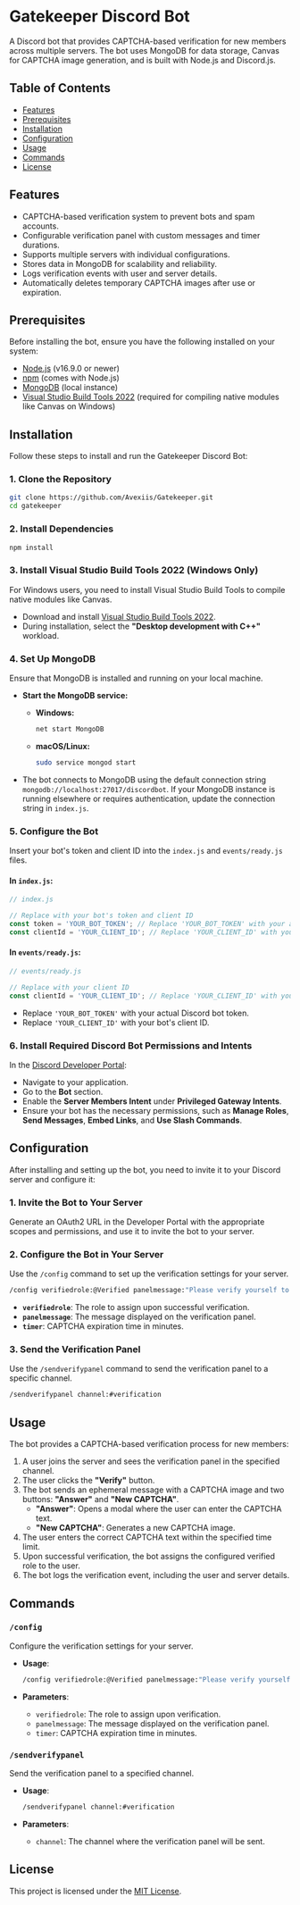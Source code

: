 # Gatekeeper Discord Bot

A Discord bot that provides CAPTCHA-based verification for new members across multiple servers. The bot uses MongoDB for data storage, Canvas for CAPTCHA image generation, and is built with Node.js and Discord.js.

## Table of Contents

- [Features](#features)
- [Prerequisites](#prerequisites)
- [Installation](#installation)
- [Configuration](#configuration)
- [Usage](#usage)
- [Commands](#commands)
- [License](#license)

## Features

- CAPTCHA-based verification system to prevent bots and spam accounts.
- Configurable verification panel with custom messages and timer durations.
- Supports multiple servers with individual configurations.
- Stores data in MongoDB for scalability and reliability.
- Logs verification events with user and server details.
- Automatically deletes temporary CAPTCHA images after use or expiration.

## Prerequisites

Before installing the bot, ensure you have the following installed on your system:

- [Node.js](https://nodejs.org/) (v16.9.0 or newer)
- [npm](https://www.npmjs.com/get-npm) (comes with Node.js)
- [MongoDB](https://www.mongodb.com/try/download/community) (local instance)
- [Visual Studio Build Tools 2022](https://visualstudio.microsoft.com/downloads/) (required for compiling native modules like Canvas on Windows)

## Installation

Follow these steps to install and run the Gatekeeper Discord Bot:

### 1. Clone the Repository

```bash
git clone https://github.com/Avexiis/Gatekeeper.git
cd gatekeeper
```

### 2. Install Dependencies

```bash
npm install
```

### 3. Install Visual Studio Build Tools 2022 (Windows Only)

For Windows users, you need to install Visual Studio Build Tools to compile native modules like Canvas.

- Download and install [Visual Studio Build Tools 2022](https://visualstudio.microsoft.com/downloads/).
- During installation, select the **"Desktop development with C++"** workload.

### 4. Set Up MongoDB

Ensure that MongoDB is installed and running on your local machine.

- **Start the MongoDB service:**

  - **Windows:**

    ```bash
    net start MongoDB
    ```

  - **macOS/Linux:**

    ```bash
    sudo service mongod start
    ```

- The bot connects to MongoDB using the default connection string `mongodb://localhost:27017/discordbot`. If your MongoDB instance is running elsewhere or requires authentication, update the connection string in `index.js`.

### 5. Configure the Bot

Insert your bot's token and client ID into the `index.js` and `events/ready.js` files.

#### In `index.js`:

```javascript
// index.js

// Replace with your bot's token and client ID
const token = 'YOUR_BOT_TOKEN'; // Replace 'YOUR_BOT_TOKEN' with your actual bot token
const clientId = 'YOUR_CLIENT_ID'; // Replace 'YOUR_CLIENT_ID' with your actual client ID
```

#### In `events/ready.js`:

```javascript
// events/ready.js

// Replace with your client ID
const clientId = 'YOUR_CLIENT_ID'; // Replace 'YOUR_CLIENT_ID' with your actual client ID
```

- Replace `'YOUR_BOT_TOKEN'` with your actual Discord bot token.
- Replace `'YOUR_CLIENT_ID'` with your bot's client ID.

### 6. Install Required Discord Bot Permissions and Intents

In the [Discord Developer Portal](https://discord.com/developers/applications):

- Navigate to your application.
- Go to the **Bot** section.
- Enable the **Server Members Intent** under **Privileged Gateway Intents**.
- Ensure your bot has the necessary permissions, such as **Manage Roles**, **Send Messages**, **Embed Links**, and **Use Slash Commands**.

## Configuration

After installing and setting up the bot, you need to invite it to your Discord server and configure it:

### 1. Invite the Bot to Your Server

Generate an OAuth2 URL in the Developer Portal with the appropriate scopes and permissions, and use it to invite the bot to your server.

### 2. Configure the Bot in Your Server

Use the `/config` command to set up the verification settings for your server.

```bash
/config verifiedrole:@Verified panelmessage:"Please verify yourself to access the server." timer:3
```

- **`verifiedrole`**: The role to assign upon successful verification.
- **`panelmessage`**: The message displayed on the verification panel.
- **`timer`**: CAPTCHA expiration time in minutes.

### 3. Send the Verification Panel

Use the `/sendverifypanel` command to send the verification panel to a specific channel.

```bash
/sendverifypanel channel:#verification
```

## Usage

The bot provides a CAPTCHA-based verification process for new members:

1. A user joins the server and sees the verification panel in the specified channel.
2. The user clicks the **"Verify"** button.
3. The bot sends an ephemeral message with a CAPTCHA image and two buttons: **"Answer"** and **"New CAPTCHA"**.
   - **"Answer"**: Opens a modal where the user can enter the CAPTCHA text.
   - **"New CAPTCHA"**: Generates a new CAPTCHA image.
4. The user enters the correct CAPTCHA text within the specified time limit.
5. Upon successful verification, the bot assigns the configured verified role to the user.
6. The bot logs the verification event, including the user and server details.

## Commands

### `/config`

Configure the verification settings for your server.

- **Usage**:

  ```bash
  /config verifiedrole:@Verified panelmessage:"Please verify yourself to access the server." timer:3
  ```

- **Parameters**:
  - `verifiedrole`: The role to assign upon verification.
  - `panelmessage`: The message displayed on the verification panel.
  - `timer`: CAPTCHA expiration time in minutes.

### `/sendverifypanel`

Send the verification panel to a specified channel.

- **Usage**:

  ```bash
  /sendverifypanel channel:#verification
  ```

- **Parameters**:
  - `channel`: The channel where the verification panel will be sent.

## License

This project is licensed under the [MIT License](LICENSE).
